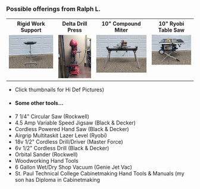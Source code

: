 
### Possible offerings from Ralph L.

<table>
  <tr>
    <th>Rigid Work Support</td>
    <th>Delta Drill Press</td>
    <th>10" Compound Miter</td>
    <th>10" Ryobi Table Saw</td>   
  </tr>
  <tr>
      <td valign="top">
      <a href="./image1.jpeg">
      <img src="./Thumbnails/image1-t.jpg">
      </a>
      </td>
         <td valign="top">
      <a href="./image2.jpeg">
      <img src="./Thumbnails/image2-t.jpg">
      </a>
      </td>
        <td valign="top">
      <a href="./image3.jpeg">
      <img src="./Thumbnails/image3-t.jpg">
      </a>
      </td>
        <td valign="top">
      <a href="./image4.jpeg">
      <img src="./Thumbnails/image4-t.jpg">
      </a>
      </td>
  </tr>
 </table>
 
- Click thumbnails for Hi Def Pictures)
- 
  #### Some other tools...
- 7 1/4" Circular Saw (Rockwell)
- 4.5 Amp Variable Speed Jigsaw (Black & Decker)
- Cordless Powered Hand Saw (Black & Decker)
- Airgrip Multitaskit Lazer Level (Ryobi)
- 18v 1/2" Cordless Drill/Driver (Master Force)
- 6v 1/2" Cordless Drill (Black & Decker)
- Orbital Sander (Rockwell)
- Woodworking Hand Tools
- 6 Gallon Wet/Dry Shop Vacuum (Genie Jet Vac)
- St. Paul Technical College Cabinetmaking Hand Tools & Manuals (my son has Diploma in Cabinetmaking
